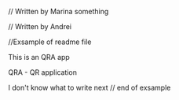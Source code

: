 // Written by Marina
something 

// Written by Andrei

//Exsample of readme file

This is an QRA app

QRA - QR application

I don't know what to write next
// end of exsample

